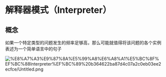 # 解释器模式（Interpreter）

## 概念

如果一个特定类型的问题发生的频率足够高，那么可能就值得将该问题的各个实例表述为一个简单语言中的句子

![%E8%A7%A3%E9%87%8A%E5%99%A8%E6%A8%A1%E5%BC%8F%EF%BC%88Interpreter%EF%BC%89%20b364622ba87d4c07a2c0eb03ee2ecfce/Untitled.png](%E8%A7%A3%E9%87%8A%E5%99%A8%E6%A8%A1%E5%BC%8F%EF%BC%88Interpreter%EF%BC%89%20b364622ba87d4c07a2c0eb03ee2ecfce/Untitled.png)